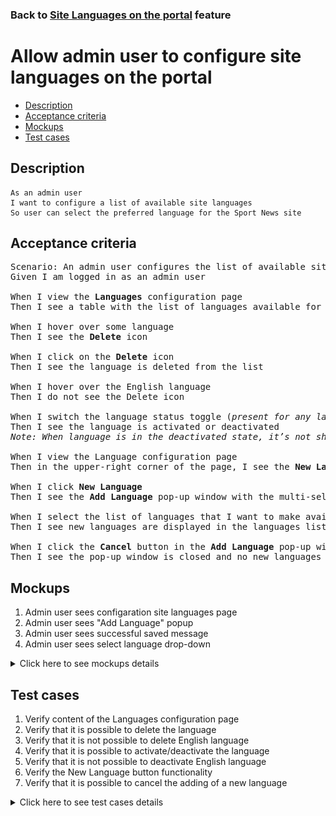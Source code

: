 ### Back to [Site Languages on the portal](../../) feature

# Allow admin user to configure site languages on the portal

- [Description](#description)
- [Acceptance criteria](#acceptance-criteria)
- [Mockups](#mockups)
- [Test cases](#test-cases)

## Description

    As an admin user
    I want to configure a list of available site languages 
    So user can select the preferred language for the Sport News site

## Acceptance criteria

<pre>
Scenario: An admin user configures the list of available site languages
Given I am logged in as an admin user

When I view the <b>Languages</b> configuration page
Then I see a table with the list of languages available for the Sport News site and a language status toggle

When I hover over some language
Then I see the <b>Delete</b> icon

When I click on the <b>Delete</b> icon
Then I see the language is deleted from the list

When I hover over the English language
Then I do not see the Delete icon

When I switch the language status toggle (<i>present for any language except English</i>)
Then I see the language is activated or deactivated
<i>Note: When language is in the deactivated state, it’s not shown in the drop-down list with site languages in the site header</i>

When I view the Language configuration page
Then in the upper-right corner of the page, I see the <b>New Language</b> button

When I click <b>New Language</b>
Then I see the <b>Add Language</b> pop-up window with the multi-select input with checkboxes, the <b>Add</b> and <b>Cancel</b> buttons

When I select the list of languages that I want to make available on the site and click <b>Add</b>
Then I see new languages are displayed in the languages list

When I click the <b>Cancel</b> button in the <b>Add Language</b> pop-up window
Then I see the pop-up window is closed and no new languages appear in the language list
</pre>

## Mockups

1. Admin user sees configaration site languages page
2. Admin user sees "Add Language" popup
3. Admin user sees successful saved message
4. Admin user sees select language drop-down

<details>
  <summary>Click here to see mockups details</summary>

**1. Admin user sees configaration site languages page:**

![Admin user sees configaration site languages page](/products/sport_news_portal/web_application_features/site_languages/images/configaration_site_languages.png)

**2. Admin user sees "Add Language" popup:**

!["Add Language" popup](/products/sport_news_portal/web_application_features/site_languages/images/add_language_popup.png)

**3. Admin user sees successful saved message:**

![Admin user sees successful saved message](/products/sport_news_portal/web_application_features/site_languages/images/languages_saved_message.png)

**4. Admin user sees select language drop-down:**

![Admin user sees select language drop-down](/products/sport_news_portal/web_application_features/site_languages/images/admin_selects_language.png)

</details>

## Test cases

1. Verify content of the Languages configuration page
2. Verify that it is possible to delete the language
3. Verify that it is not possible to delete English language
4. Verify that it is possible to activate/deactivate the language
5. Verify that it is not possible to deactivate English language
6. Verify the New Language button functionality
7. Verify that it is possible to cancel the adding of a new language

<details>
  <summary>Click here to see test cases details</summary>

### **#1. Verify content of the Languages configuration page**

|Preconditions|Steps|Expected result
--------------|-----|----------
|- Go to Sport News home page</br>- Log in by admin account</br>- Go to the <b>Languages</b> configuration page|1) Examine the content of the <b>Languages</b> configuration page|1) There is a table with the list of languages available for the Sport News site users and the Status toggle is present for each language except English|

### **#2. Verify that it is possible to delete the language**

|Preconditions|Steps|Expected result
--------------|-----|----------
|- Go to Sport News home page</br>- Log in by admin account</br>- Go to the <b>Languages</b> configuration page|1) Hover over any language except English</br>2) Click <b>Delete</b>|1) The <b>Delete</b> button appears</br>2) The language is deleted from the list. The language is unavailable, the user can not select it|

### **#3. Verify that it is not possible to delete English language**

|Preconditions|Steps|Expected result
--------------|-----|----------
|- Go to Sport News home page</br>- Log in by admin account</br>- Go to the <b>Languages</b> configuration page|1) Hover over English language</br>2) Examine the page|2) The <b>Delete</> button is not shown|

### **#4. Verify that it is possible to activate/deactivate the language**

|Preconditions|Steps|Expected result
--------------|-----|----------
|- Go to Sport News home page</br>- Log in by admin account</br>- Go to the <b>Languages</b> configuration page|1) Hover over any language with the <b>Active</b> status</br>2) Switch the status toggle</br>3) Hover over any language with the <b>Inactive</b> status</br>4) Switch the status toggle|2) The language is deactivated and is unavailable for the users to be selected</br>4) The language is activated and is available for the users to be selected|

### **#5. Verify that it is not possible to deactivate English language**

|Preconditions|Steps|Expected result
--------------|-----|----------
|- Go to Sport News home page</br>- Log in by admin account</br>- Go to the <b>Languages</b> configuration page|1) Hover over English language</br>2) Examine the page|2) There is no Status toggle for English language|

### **#6. Verify the New Language button functionality**

|Preconditions|Steps|Expected result
--------------|-----|----------
|- Go to Sport News home page</br>- Log in by admin account</br>- Go to the <b>Languages</b> configuration page|1) Click <b>+New Language</b></br>2) From the list of languages, select new languages</br>3) Click <b>Add</b>|3) The new languages are displayed in the languages list and are enabled by default|

### **#7. Verify that it is possible to cancel the adding of a new language**

|Preconditions|Steps|Expected result
--------------|-----|----------
|- Go to Sport News home page</br>- Log in by admin account</br>- Go to the <b>Languages</b> configuration page|1) Click <b>+New Language</b></br>2) From the list of languages, select new languages</br>3) Click <b>Cancel</b>|3) The Add language pop-up window is closed and no new language appears in the table|
</details>
